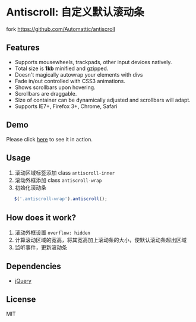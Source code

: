 # Antiscroll: 自定义默认滚动条

fork https://github.com/Automattic/antiscroll

## Features

- Supports mousewheels, trackpads, other input devices natively.
- Total size is **1kb** minified and gzipped.
- Doesn't magically autowrap your elements with divs
- Fade in/out controlled with CSS3 animations.
- Shows scrollbars upon hovering.
- Scrollbars are draggable.
- Size of container can be dynamically adjusted and scrollbars will adapt.
- Supports IE7+, Firefox 3+, Chrome, Safari

## Demo

Please click [here](http://codepen.io/xwartz/pen/Yyqdqb) to see it in action.

## Usage

1. 滚动区域标签添加 class ```antiscroll-inner```
1. 滚动外框添加 class ```antiscroll-wrap```
1. 初始化滚动条

```javascript
   $('.antiscroll-wrap').antiscroll();
```

## How does it work?

1. 滚动外框设置 `overflow: hidden`
2. 计算滚动区域的宽高，将其宽高加上滚动条的大小，使默认滚动条超出区域
3. 监听事件，更新滚动条


## Dependencies

- [jQuery](http://github.com/jquery/query)

## License 

MIT